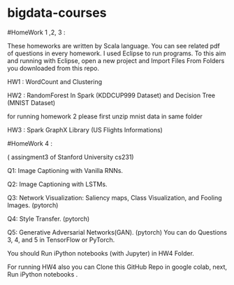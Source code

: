 # bigdata-courses

#HomeWork 1 ,2, 3 :

These homeworks are written by Scala language.
You can see related pdf of questions in every homework.
I used Eclipse to run programs. To this aim and running with Eclipse, open a new project and Import Files From Folders you downloaded from this repo.

HW1 : WordCount and Clustering

HW2 : RandomForest In Spark (KDDCUP999 Dataset)  and  Decision Tree (MNIST Dataset)

for running homework 2 please first unzip mnist data in same folder 

HW3 : Spark GraphX Library (US Flights Informations)

#HomeWork 4 :

( assingment3 of Stanford University cs231)

Q1: Image Captioning with Vanilla RNNs.

Q2: Image Captioning with LSTMs. 

Q3: Network Visualization: Saliency maps, Class Visualization, and Fooling Images. (pytorch)

Q4: Style Transfer. (pytorch)

Q5: Generative Adversarial Networks(GAN). (pytorch)
You can do Questions 3, 4, and 5 in TensorFlow or PyTorch.

You should Run iPython notebooks (with Jupyter) in HW4 Folder.

For running HW4 also you can Clone this GitHub Repo in google colab, next, Run iPython notebooks .
